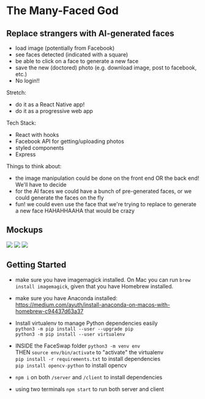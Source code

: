 # The Many-Faced God

## Replace strangers with AI-generated faces

- load image (potentially from Facebook)
- see faces detected (indicated with a square)
- be able to click on a face to generate a new face
- save the new (doctored) photo (e.g. download image, post to facebook, etc.)
- No login!!

Stretch:

- do it as a React Native app!
- do it as a progressive web app

Tech Stack:

- React with hooks
- Facebook API for getting/uploading photos
- styled components
- Express

Things to think about:

- the image manipulation could be done on the front end OR the back end! We'll have to decide
- for the AI faces we could have a bunch of pre-generated faces, or we could generate the faces on the fly
- fun! we could even use the face that we're trying to replace to generate a new face HAHAHHAAHA that would be crazy

## Mockups

![](/mockups/1.png)
![](/mockups/2.png)
![](/mockups/3.png)

## Getting Started

- make sure you have imagemagick installed. On Mac you can run `brew install imagemagick`, given that you have Homebrew installed.

- make sure you have Anaconda installed: https://medium.com/ayuth/install-anaconda-on-macos-with-homebrew-c94437d63a37

- Install virtualenv to manage Python dependencies easily  
  `python3 -m pip install --user --upgrade pip`  
  `python3 -m pip install --user virtualenv`  
- INSIDE the FaceSwap folder
  `python3 -m venv env`  
  THEN `source env/bin/activate` to "activate" the virtualenv  
  `pip install -r requirements.txt` to install dependencies  
  `pip install opencv-python` to install opencv  

- `npm i` on both `/server` and `/client` to install dependencies
- using two terminals `npm start` to run both server and client
